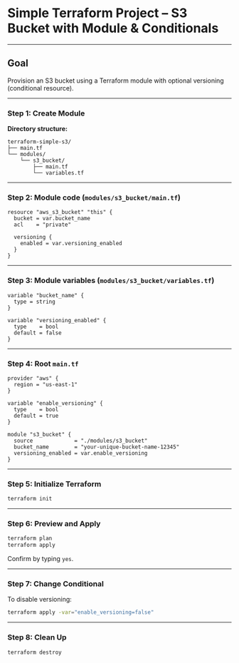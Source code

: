 # Simple Terraform Project – S3 Bucket with Module & Conditionals

---

## Goal

Provision an S3 bucket using a Terraform module with optional versioning (conditional resource).

---

### Step 1: Create Module

**Directory structure:**

```
terraform-simple-s3/
├── main.tf
└── modules/
    └── s3_bucket/
        ├── main.tf
        └── variables.tf
```

---

### Step 2: Module code (`modules/s3_bucket/main.tf`)

```hcl
resource "aws_s3_bucket" "this" {
  bucket = var.bucket_name
  acl    = "private"

  versioning {
    enabled = var.versioning_enabled
  }
}
```

---

### Step 3: Module variables (`modules/s3_bucket/variables.tf`)

```hcl
variable "bucket_name" {
  type = string
}

variable "versioning_enabled" {
  type    = bool
  default = false
}
```

---

### Step 4: Root `main.tf`

```hcl
provider "aws" {
  region = "us-east-1"
}

variable "enable_versioning" {
  type    = bool
  default = true
}

module "s3_bucket" {
  source             = "./modules/s3_bucket"
  bucket_name        = "your-unique-bucket-name-12345"
  versioning_enabled = var.enable_versioning
}
```

---

### Step 5: Initialize Terraform

```bash
terraform init
```

---

### Step 6: Preview and Apply

```bash
terraform plan
terraform apply
```

Confirm by typing `yes`.

---

### Step 7: Change Conditional

To disable versioning:

```bash
terraform apply -var="enable_versioning=false"
```

---

### Step 8: Clean Up

```bash
terraform destroy
```
